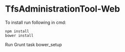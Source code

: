 # TfsAdministrationTool-Web
To install run following in cmd:

```
npm install
bower install
```

Run Grunt task bower_setup
